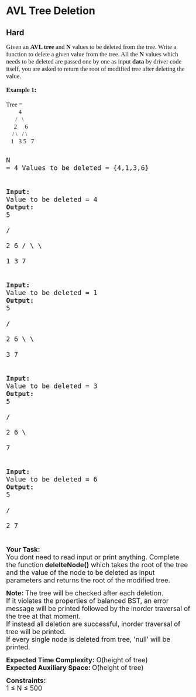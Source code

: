 # AVL Tree Deletion
## Hard
<div class="problems_problem_content__Xm_eO" speechify-initial-font-family="Roboto, sans-serif" speechify-initial-font-size="16px"><p speechify-initial-font-family="urw-din" speechify-initial-font-size="17px" style="font-family: urw-din; font-size: 17px;"><span style="font-size: 17px; font-family: urw-din;" speechify-initial-font-family="urw-din" speechify-initial-font-size="17px">Given an <strong speechify-initial-font-family="urw-din" speechify-initial-font-size="17px" style="font-family: urw-din; font-size: 17px;">AVL tree</strong> and <strong speechify-initial-font-family="urw-din" speechify-initial-font-size="17px" style="font-family: urw-din; font-size: 17px;">N</strong> values to be deleted from the tree. Write a function to delete a given value from the tree. All the <strong speechify-initial-font-family="urw-din" speechify-initial-font-size="17px" style="font-family: urw-din; font-size: 17px;">N</strong> values which needs to be deleted are passed one by one as input <strong speechify-initial-font-family="urw-din" speechify-initial-font-size="17px" style="font-family: urw-din; font-size: 17px;">data </strong>by driver code itself, you are asked to return the root of modified tree after deleting the value.</span></p>
<pre speechify-initial-font-family="urw-din" speechify-initial-font-size="17px"><span style="font-size: 17px; font-family: urw-din;" speechify-initial-font-family="urw-din" speechify-initial-font-size="17px"><strong speechify-initial-font-family="urw-din" speechify-initial-font-size="17px" style="font-family: urw-din; font-size: 17px;">Example 1:
</strong>
Tree = 
        4
      /   \
     2     6
    / \   / \  
   1   3 5   7</span>

<span style="font-size: 18px;" speechify-initial-font-family="urw-din" speechify-initial-font-size="17px">N = 4
Values to be deleted = {4,1,3,6}</span>

<span style="font-size: 18px;" speechify-initial-font-family="urw-din" speechify-initial-font-size="17px"><strong speechify-initial-font-family="urw-din" speechify-initial-font-size="17px">Input: </strong>Value to be deleted = 4
<strong speechify-initial-font-family="urw-din" speechify-initial-font-size="17px">Output:</strong>
        5    
      /   \
     2     6
    / \     \  
   1   3     7</span>

<span style="font-size: 18px;" speechify-initial-font-family="urw-din" speechify-initial-font-size="17px"><strong speechify-initial-font-family="urw-din" speechify-initial-font-size="17px">Input: </strong>Value to be deleted = 1
<strong speechify-initial-font-family="urw-din" speechify-initial-font-size="17px">Output:</strong>
        5    
      /   \
     2     6
      \     \  
       3     7</span>

<span style="font-size: 18px;" speechify-initial-font-family="urw-din" speechify-initial-font-size="17px"><strong speechify-initial-font-family="urw-din" speechify-initial-font-size="17px">Input: </strong>Value to be deleted = 3
<strong speechify-initial-font-family="urw-din" speechify-initial-font-size="17px">Output:</strong>
        5    
      /   \
     2     6
            \  
             7</span>

<span style="font-size: 18px;" speechify-initial-font-family="urw-din" speechify-initial-font-size="17px"><strong speechify-initial-font-family="urw-din" speechify-initial-font-size="17px">Input: </strong>Value to be deleted = 6
<strong speechify-initial-font-family="urw-din" speechify-initial-font-size="17px">Output:</strong>
        5    
      /   \
     2     7</span>

</pre>
<p speechify-initial-font-family="urw-din" speechify-initial-font-size="17px"><span style="font-size: 18px;" speechify-initial-font-family="urw-din" speechify-initial-font-size="17px"><strong speechify-initial-font-family="urw-din" speechify-initial-font-size="17px">Your Task: &nbsp;</strong><br speechify-initial-font-family="urw-din" speechify-initial-font-size="17px">You dont need to read input or print anything. Complete the function<strong speechify-initial-font-family="urw-din" speechify-initial-font-size="17px"> delelteNode()</strong> which takes the root of the tree and the value of the node to be deleted as input parameters and returns the root of the modified tree.</span></p>
<p speechify-initial-font-family="urw-din" speechify-initial-font-size="17px"><span style="font-size: 18px;" speechify-initial-font-family="urw-din" speechify-initial-font-size="17px"><strong speechify-initial-font-family="urw-din" speechify-initial-font-size="17px">Note:&nbsp;</strong>The tree will be checked after each deletion.&nbsp;<br speechify-initial-font-family="urw-din" speechify-initial-font-size="17px">If it violates the properties of balanced BST, an error message will be printed followed by the inorder traversal of the tree at that moment.<br speechify-initial-font-family="urw-din" speechify-initial-font-size="17px">If instead all deletion are successful, inorder traversal of tree will be printed.<br speechify-initial-font-family="urw-din" speechify-initial-font-size="17px">If every single node is deleted from tree, 'null' will be printed.</span></p>
<p speechify-initial-font-family="urw-din" speechify-initial-font-size="17px"><span style="font-size: 18px;" speechify-initial-font-family="urw-din" speechify-initial-font-size="17px"><strong speechify-initial-font-family="urw-din" speechify-initial-font-size="17px">Expected Time Complexity:</strong> O(height of tree)<br speechify-initial-font-family="urw-din" speechify-initial-font-size="17px"><strong speechify-initial-font-family="urw-din" speechify-initial-font-size="17px">Expected Auxiliary Space: </strong>O(height of tree)</span></p>
<p speechify-initial-font-family="urw-din" speechify-initial-font-size="17px"><span style="font-size: 18px;" speechify-initial-font-family="urw-din" speechify-initial-font-size="17px"><strong speechify-initial-font-family="urw-din" speechify-initial-font-size="17px">Constraints:</strong><br speechify-initial-font-family="urw-din" speechify-initial-font-size="17px">1 ≤ N ≤ 500</span></p></div>